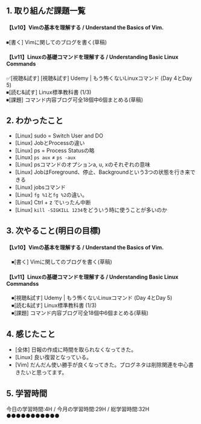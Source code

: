 ## 1. 取り組んだ課題一覧
#### 【Lv10】Vimの基本を理解する / Understand the Basics of Vim.
 ⏹[書く] Vimに関してのブログを書く(草稿)
 
#### 【Lv11】Linuxの基礎コマンドを理解する / Understanding Basic Linux Commands
 ✅[視聴&試す] [視聴&試す] Udemy | もう怖くないLinuxコマンド (Day 4とDay 5)    
 ⏹[読む&試す] Linux標準教科書 (1/3)  
 ⏹[課題] コマンド内容ブログ可全18個中6個まとめる(草稿) 
 
## 2. わかったこと
- [Linux] sudo = Switch User and DO
- [Linux] JobとProcessの違い
- [Linux] ps = Process Statusの略
- [Linux] `ps aux` ≠ `ps -aux`
- [Linux] psコマンドのオプションa, u, xのそれぞれの意味
- [Linux] JobはForeground、停止、Backgroundという3つの状態を行き来できる
- [Linux] jobsコマンド
- [Linux] `fg %1`と`fg %2`の違い。
- [Linux] Ctrl + z でいったん中断
- [Linux] `kill -SIGKILL 1234`をどういう時に使うことが多いのか

## 3. 次やること(明日の目標)
#### 【Lv10】Vimの基本を理解する / Understand the Basics of Vim.
　⏹[書く] Vimに関してのブログを書く(草稿)
 
#### 【Lv11】Linuxの基礎コマンドを理解する / Understanding Basic Linux Commandss
　⏹[視聴&試す] Udemy | もう怖くないLinuxコマンド (Day 4とDay 5)    
　⏹[読む&試す] Linux標準教科書 (1/3)  
　⏹[課題] コマンド内容ブログ可全18個中6個まとめる(草稿) 

## 4. 感じたこと
- [全体] 日報の作成に時間を取られなくなってきた。
- [Linux] 良い復習となっている。
- [Vim] だんだん使い勝手が良くなってきた。ブログネタは削除関連を中心書きたいと思ってます。

## 5. 学習時間
今日の学習時間:4H / 今月の学習時間:29H / 総学習時間:32H  ●●●●●●●●●●●
